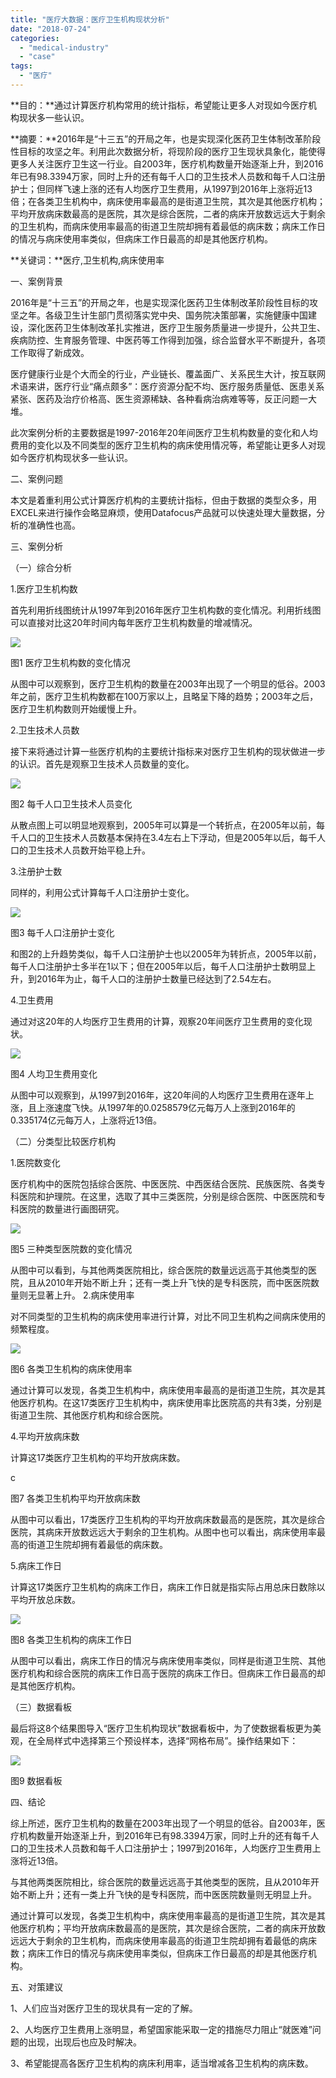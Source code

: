 ```yaml
---
title: "医疗大数据：医疗卫生机构现状分析"
date: "2018-07-24"
categories: 
  - "medical-industry"
  - "case"
tags: 
  - "医疗"
---
```


**目的：**通过计算医疗机构常用的统计指标，希望能让更多人对现如今医疗机构现状多一些认识。

**摘要：**2016年是“十三五”的开局之年，也是实现深化医药卫生体制改革阶段性目标的攻坚之年。利用此次数据分析，将现阶段的医疗卫生现状具象化，能使得更多人关注医疗卫生这一行业。自2003年，医疗机构数量开始逐渐上升，到2016年已有98.3394万家，同时上升的还有每千人口的卫生技术人员数和每千人口注册护士；但同样飞速上涨的还有人均医疗卫生费用，从1997到2016年上涨将近13倍；在各类卫生机构中，病床使用率最高的是街道卫生院，其次是其他医疗机构；平均开放病床数最高的是医院，其次是综合医院，二者的病床开放数远远大于剩余的卫生机构，而病床使用率最高的街道卫生院却拥有着最低的病床数；病床工作日的情况与病床使用率类似，但病床工作日最高的却是其他医疗机构。

**关键词：**医疗,卫生机构,病床使用率

一、案例背景

2016年是“十三五”的开局之年，也是实现深化医药卫生体制改革阶段性目标的攻坚之年。各级卫生计生部门贯彻落实党中央、国务院决策部署，实施健康中国建设，深化医药卫生体制改革扎实推进，医疗卫生服务质量进一步提升，公共卫生、疾病防控、生育服务管理、中医药等工作得到加强，综合监督水平不断提升，各项工作取得了新成效。

医疗健康行业是个大而全的行业，产业链长、覆盖面广、关系民生大计，按互联网术语来讲，医疗行业“痛点颇多”：医疗资源分配不均、医疗服务质量低、医患关系紧张、医药及治疗价格高、医生资源稀缺、各种看病治病难等等，反正问题一大堆。

此次案例分析的主要数据是1997-2016年20年间医疗卫生机构数量的变化和人均费用的变化以及不同类型的医疗卫生机构的病床使用情况等，希望能让更多人对现如今医疗机构现状多一些认识。

二、案例问题

本文是着重利用公式计算医疗机构的主要统计指标，但由于数据的类型众多，用EXCEL来进行操作会略显麻烦，使用Datafocus产品就可以快速处理大量数据，分析的准确性也高。

三、案例分析

（一）综合分析

1.医疗卫生机构数

首先利用折线图统计从1997年到2016年医疗卫生机构数的变化情况。利用折线图可以直接对比这20年时间内每年医疗卫生机构数量的增减情况。

![](images/word-image-176.png)

图1 医疗卫生机构数的变化情况

从图中可以观察到，医疗卫生机构的数量在2003年出现了一个明显的低谷。2003年之前，医疗卫生机构数都在100万家以上，且略呈下降的趋势；2003年之后，医疗卫生机构数则开始缓慢上升。

2.卫生技术人员数

接下来将通过计算一些医疗机构的主要统计指标来对医疗卫生机构的现状做进一步的认识。首先是观察卫生技术人员数量的变化。

![](images/word-image-177.png)

图2 每千人口卫生技术人员变化

从散点图上可以明显地观察到，2005年可以算是一个转折点，在2005年以前，每千人口的卫生技术人员数基本保持在3.4左右上下浮动，但是2005年以后，每千人口的卫生技术人员数开始平稳上升。

3.注册护士数

同样的，利用公式计算每千人口注册护士变化。

![](images/word-image-178.png)

图3 每千人口注册护士变化

和图2的上升趋势类似，每千人口注册护士也以2005年为转折点，2005年以前，每千人口注册护士多半在1以下；但在2005年以后，每千人口注册护士数明显上升，到2016年为止，每千人口的注册护士数量已经达到了2.54左右。

4.卫生费用

通过对这20年的人均医疗卫生费用的计算，观察20年间医疗卫生费用的变化现状。

![](images/word-image-179.png)

图4 人均卫生费用变化

从图中可以观察到，从1997到2016年，这20年间的人均医疗卫生费用在逐年上涨，且上涨速度飞快。从1997年的0.0258579亿元每万人上涨到2016年的0.335174亿元每万人，上涨将近13倍。

（二）分类型比较医疗机构

1.医院数变化

医疗机构中的医院包括综合医院、中医医院、中西医结合医院、民族医院、各类专科医院和护理院。在这里，选取了其中三类医院，分别是综合医院、中医医院和专科医院的数量进行画图研究。

![](images/word-image-180.png)

图5 三种类型医院数的变化情况

从图中可以看到，与其他两类医院相比，综合医院的数量远远高于其他类型的医院，且从2010年开始不断上升；还有一类上升飞快的是专科医院，而中医医院数量则无显著上升。 2.病床使用率

对不同类型的卫生机构的病床使用率进行计算，对比不同卫生机构之间病床使用的频繁程度。

![](images/word-image-181.png)

图6 各类卫生机构的病床使用率

通过计算可以发现，各类卫生机构中，病床使用率最高的是街道卫生院，其次是其他医疗机构。在这17类医疗卫生机构中，病床使用率比医院高的共有3类，分别是街道卫生院、其他医疗机构和综合医院。

4.平均开放病床数

计算这17类医疗卫生机构的平均开放病床数。

c

图7 各类卫生机构平均开放病床数

从图中可以看出，17类医疗卫生机构的平均开放病床数最高的是医院，其次是综合医院，其病床开放数远远大于剩余的卫生机构。从图中也可以看出，病床使用率最高的街道卫生院却拥有着最低的病床数。

5.病床工作日

计算这17类医疗卫生机构的病床工作日，病床工作日就是指实际占用总床日数除以平均开放总床数。

![](images/word-image-183.png)

图8 各类卫生机构的病床工作日

从图中可以看出，病床工作日的情况与病床使用率类似，同样是街道卫生院、其他医疗机构和综合医院的病床工作日高于医院的病床工作日。但病床工作日最高的却是其他医疗机构。

（三）数据看板

最后将这8个结果图导入“医疗卫生机构现状”数据看板中，为了使数据看板更为美观，在全局样式中选择第三个预设样本，选择“网格布局”。操作结果如下：

![](images/word-image-184.png)

图9 数据看板

四、结论

综上所述，医疗卫生机构的数量在2003年出现了一个明显的低谷。自2003年，医疗机构数量开始逐渐上升，到2016年已有98.3394万家，同时上升的还有每千人口的卫生技术人员数和每千人口注册护士；1997到2016年，人均医疗卫生费用上涨将近13倍。

与其他两类医院相比，综合医院的数量远远高于其他类型的医院，且从2010年开始不断上升；还有一类上升飞快的是专科医院，而中医医院数量则无明显上升。

通过计算可以发现，各类卫生机构中，病床使用率最高的是街道卫生院，其次是其他医疗机构；平均开放病床数最高的是医院，其次是综合医院，二者的病床开放数远远大于剩余的卫生机构，而病床使用率最高的街道卫生院却拥有着最低的病床数；病床工作日的情况与病床使用率类似，但病床工作日最高的却是其他医疗机构。

五、对策建议

1、人们应当对医疗卫生的现状具有一定的了解。

2、人均医疗卫生费用上涨明显，希望国家能采取一定的措施尽力阻止“就医难”问题的出现，出现后也应及时解决。

3、希望能提高各医疗卫生机构的病床利用率，适当增减各卫生机构的病床数。
